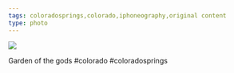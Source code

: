 ```yaml
---
tags: coloradosprings,colorado,iphoneography,original content
type: photo
---
```

<img src="http://25.media.tumblr.com/5429f2ac7347f20212bd69e1adf17f4d/tumblr_mre9atc0ab1rdkc0do1_1280.jpg" />

Garden of the gods #colorado #coloradosprings 
